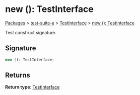 # new (): TestInterface

[Packages](/) > [test-suite-a](/test-suite-a/) > [TestInterface](/test-suite-a/testinterface-interface/) > [new (): TestInterface](/test-suite-a/testinterface-interface/_new_-constructsignature)

Test construct signature.

<h2 id="_new_-signature">Signature</h2>

```typescript
new (): TestInterface;
```

<h2 id="_new_-returns">Returns</h2>

**Return type**: [TestInterface](/test-suite-a/testinterface-interface/)
